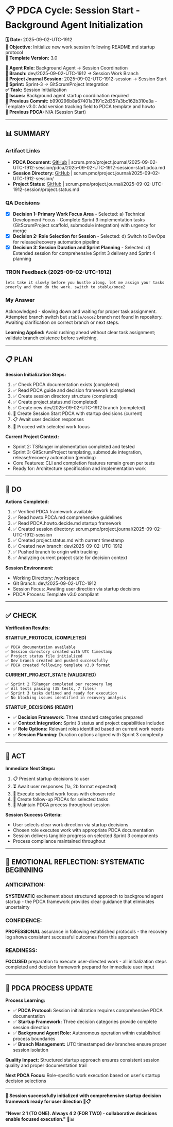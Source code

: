 # 📋 **PDCA Cycle: Session Start - Background Agent Initialization**

**🗓️ Date:** 2025-09-02-UTC-1912  
**🎯 Objective:** Initialize new work session following README.md startup protocol  
**🎯 Template Version:** 3.0  

**👤 Agent Role:** Background Agent → Session Coordination  
**👤 Branch:** dev/2025-09-02-UTC-1912 → Session Work Branch  
**🎯 Project Journal Session:** 2025-09-02-UTC-1912-session → Session Start  
**🎯 Sprint:** Sprint-3 → GitScrumProject Integration  
**✅ Task:** Session Initialization  
**🚨 Issues:** Background agent startup coordination required  
**📎 Previous Commit:** b990296b8a67401a3191c2d357a3bc162b310e3a - Template v3.0: Add version tracking field to PDCA template and howto  
**🔗 Previous PDCA:** N/A (Session Start)

---

## **📊 SUMMARY**

### **Artifact Links**
- **PDCA Document:** [GitHub](https://github.com/Cerulean-Circle-GmbH/Web4Articles/blob/dev/2025-09-02-UTC-1912/scrum.pmo/project.journal/2025-09-02-UTC-1912-session/pdca/2025-09-02-UTC-1912-session-start.pdca.md) | scrum.pmo/project.journal/2025-09-02-UTC-1912-session/pdca/2025-09-02-UTC-1912-session-start.pdca.md
- **Session Directory:** [GitHub](https://github.com/Cerulean-Circle-GmbH/Web4Articles/blob/dev/2025-09-02-UTC-1912/scrum.pmo/project.journal/2025-09-02-UTC-1912-session/) | scrum.pmo/project.journal/2025-09-02-UTC-1912-session/
- **Project Status:** [GitHub](https://github.com/Cerulean-Circle-GmbH/Web4Articles/blob/dev/2025-09-02-UTC-1912/scrum.pmo/project.journal/2025-09-02-UTC-1912-session/project.status.md) | scrum.pmo/project.journal/2025-09-02-UTC-1912-session/project.status.md

### **QA Decisions**
- [x] **Decision 1: Primary Work Focus Area** - Selected: a) Technical Development Focus - Complete Sprint 3 implementation tasks (GitScrumProject scaffold, submodule integration) with urgency for merge
- [x] **Decision 2: Role Selection for Session** - Selected: d) Switch to DevOps for release/recovery automation pipeline
- [x] **Decision 3: Session Duration and Sprint Planning** - Selected: d) Extended session for comprehensive Sprint 3 delivery and Sprint 4 planning

### **TRON Feedback (2025-09-02-UTC-1912)**
```quote
lets take it slowly before you hustle along. let me assign your tasks proerly and then do the work. switch to stable/once2
```

### **My Answer**
Acknowledged - slowing down and waiting for proper task assignment. Attempted branch switch but `stable/once2` branch not found in repository. Awaiting clarification on correct branch or next steps.

**Learning Applied:** Avoid rushing ahead without clear task assignment; validate branch existence before switching.

---

## **📋 PLAN**

**Session Initialization Steps:**
1. ✅ Check PDCA documentation exists (completed)
2. ✅ Read PDCA guide and decision framework (completed) 
3. ✅ Create session directory structure (completed)
4. ✅ Create project.status.md (completed)
5. ✅ Create new dev/2025-09-02-UTC-1912 branch (completed)
6. 🔄 Create Session Start PDCA with startup decisions (current)
7. 📋 Await user decision responses
8. 🎯 Proceed with selected work focus

**Current Project Context:**
- Sprint 2: TSRanger implementation completed and tested
- Sprint 3: GitScrumProject templating, submodule integration, release/recovery automation (pending)
- Core Features: CLI and completion features remain green per tests
- Ready for: Architecture specification and implementation work

---

## **🔧 DO** 

**Actions Completed:**
1. ✅ Verified PDCA framework available
2. ✅ Read howto.PDCA.md comprehensive guidelines  
3. ✅ Read PDCA.howto.decide.md startup framework
4. ✅ Created session directory: scrum.pmo/project.journal/2025-09-02-UTC-1912-session
5. ✅ Created project.status.md with current timestamp
6. ✅ Created new branch: dev/2025-09-02-UTC-1912
7. ✅ Pushed branch to origin with tracking
8. ✅ Analyzing current project state for decision context

**Session Environment:**
- Working Directory: /workspace
- Git Branch: dev/2025-09-02-UTC-1912  
- Session Focus: Awaiting user direction via startup decisions
- PDCA Process: Template v3.0 compliant

---

## **✅ CHECK**

**Verification Results:**

**STARTUP_PROTOCOL (COMPLETED)**
```
✅ PDCA documentation available
✅ Session directory created with UTC timestamp
✅ Project status file initialized
✅ Dev branch created and pushed successfully
✅ PDCA created following template v3.0 format
```

**CURRENT_PROJECT_STATE (VALIDATED)**
```
✅ Sprint 2 TSRanger completed per recovery log
✅ All tests passing (35 tests, 7 files)
✅ Sprint 3 tasks defined and ready for execution
✅ No blocking issues identified in recovery analysis
```

**STARTUP_DECISIONS (READY)**
- ✅ **Decision Framework:** Three standard categories prepared
- ✅ **Context Integration:** Sprint 3 status and project capabilities included
- ✅ **Role Options:** Relevant roles identified based on current work needs
- ✅ **Session Planning:** Duration options aligned with Sprint 3 complexity

---

## **🎯 ACT**

**Immediate Next Steps:**
1. 📋 Present startup decisions to user 
2. ⏳ Await user responses (1a, 2b format expected)
3. 🎯 Execute selected work focus with chosen role
4. 📝 Create follow-up PDCAs for selected tasks
5. 🔄 Maintain PDCA process throughout session

**Session Success Criteria:**
- User selects clear work direction via startup decisions
- Chosen role executes work with appropriate PDCA documentation
- Session delivers tangible progress on selected Sprint 3 components
- Process compliance maintained throughout

---

## **💫 EMOTIONAL REFLECTION: SYSTEMATIC BEGINNING**

### **ANTICIPATION:**
**SYSTEMATIC** excitement about structured approach to background agent startup - the PDCA framework provides clear guidance that eliminates uncertainty

### **CONFIDENCE:**
**PROFESSIONAL** assurance in following established protocols - the recovery log shows consistent successful outcomes from this approach

### **READINESS:**
**FOCUSED** preparation to execute user-directed work - all initialization steps completed and decision framework prepared for immediate user input

---

## **🎯 PDCA PROCESS UPDATE**

**Process Learning:**
- ✅ **PDCA Protocol:** Session initialization requires comprehensive PDCA documentation
- ✅ **Startup Framework:** Three decision categories provide complete session direction  
- ✅ **Background Agent Role:** Autonomous operation within established process boundaries
- ✅ **Branch Management:** UTC timestamped dev branches ensure proper session isolation

**Quality Impact:** Structured startup approach ensures consistent session quality and proper documentation trail

**Next PDCA Focus:** Role-specific work execution based on user's startup decision selections

---

**🎯 Session successfully initialized with comprehensive startup decision framework ready for user direction 🚀📋**

**"Never 2 1 (TO ONE). Always 4 2 (FOR TWO) - collaborative decisions enable focused execution."** 🔧📊